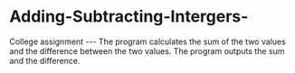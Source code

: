 # Adding-Subtracting-Intergers-
College assignment --- The program calculates the sum of the two values and the difference between the two values. The program outputs the sum and the difference.
